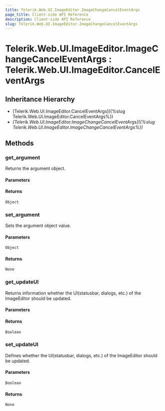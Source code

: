 ```yaml
---
title: Telerik.Web.UI.ImageEditor.ImageChangeCancelEventArgs
page_title: Client-side API Reference
description: Client-side API Reference
slug: Telerik.Web.UI.ImageEditor.ImageChangeCancelEventArgs
---
```


# Telerik.Web.UI.ImageEditor.ImageChangeCancelEventArgs : Telerik.Web.UI.ImageEditor.CancelEventArgs 

## Inheritance Hierarchy

* [Telerik.Web.UI.ImageEditor.CancelEventArgs]({%slug Telerik.Web.UI.ImageEditor.CancelEventArgs%})
* *[Telerik.Web.UI.ImageEditor.ImageChangeCancelEventArgs]({%slug Telerik.Web.UI.ImageEditor.ImageChangeCancelEventArgs%})*

## Methods

###  get_argument

Returns the argument object.

#### Parameters

#### Returns

`Object`

###  set_argument

Sets the argument object value.

#### Parameters

`Object`

#### Returns

`None`

###  get_updateUI

Returns information whether the UI(statusbar, dialogs, etc.) of the ImageEditor should be updated.

#### Parameters

#### Returns

`Boolean`

###  set_updateUI

Defines whether the UI(statusbar, dialogs, etc.) of the ImageEditor should be updated.

#### Parameters

`Boolean`

#### Returns

`None`
